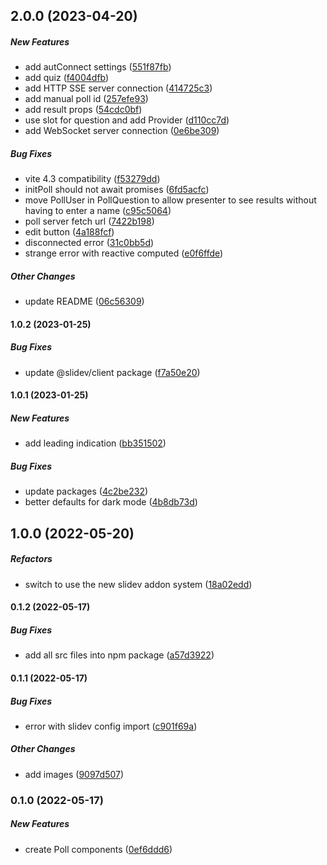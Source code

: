 ## 2.0.0 (2023-04-20)

##### New Features

*  add autConnect settings ([551f87fb](https://github.com/Smile-SA/slidev-component-poll/commit/551f87fbed8ec531cc042e9a3ee583c13d4e98b8))
*  add quiz ([f4004dfb](https://github.com/Smile-SA/slidev-component-poll/commit/f4004dfba09e6bdd3a3de8c718241601175237ef))
*  add HTTP SSE server connection ([414725c3](https://github.com/Smile-SA/slidev-component-poll/commit/414725c3e10b58931feae00fa8ce2c5d88969f60))
*  add manual poll id ([257efe93](https://github.com/Smile-SA/slidev-component-poll/commit/257efe931862b68be5a5229a32c6ea4d9c341975))
*  add result props ([54cdc0bf](https://github.com/Smile-SA/slidev-component-poll/commit/54cdc0bfa3233103e98edf9bb818ea21e3edbaaa))
*  use slot for question and add Provider ([d110cc7d](https://github.com/Smile-SA/slidev-component-poll/commit/d110cc7dfda48978f766d13106c00f6e2ef2c27e))
*  add WebSocket server connection ([0e6be309](https://github.com/Smile-SA/slidev-component-poll/commit/0e6be309b0d2f45526a9877eef5cd77cd91b0c30))

##### Bug Fixes

*  vite 4.3 compatibility ([f53279dd](https://github.com/Smile-SA/slidev-component-poll/commit/f53279dd28b019a67422f80f0c4c94cc0fe3faf5))
*  initPoll should not await promises ([6fd5acfc](https://github.com/Smile-SA/slidev-component-poll/commit/6fd5acfc1dc43d51405e2945c767d9da4890e3d7))
*  move PollUser in PollQuestion to allow presenter to see results without having to enter a name ([c95c5064](https://github.com/Smile-SA/slidev-component-poll/commit/c95c5064242921812b16282c37a3d571def3a16c))
*  poll server fetch url ([7422b198](https://github.com/Smile-SA/slidev-component-poll/commit/7422b198eef41c610345cd2916005a1e02337f5f))
*  edit button ([4a188fcf](https://github.com/Smile-SA/slidev-component-poll/commit/4a188fcfd8fe96b653245e12c7ae04cc95880932))
*  disconnected error ([31c0bb5d](https://github.com/Smile-SA/slidev-component-poll/commit/31c0bb5d7d5e1afb5106845d4ac00544319c9d18))
*  strange error with reactive computed ([e0f6ffde](https://github.com/Smile-SA/slidev-component-poll/commit/e0f6ffde70f2fceeed081459f38f0b20be03863c))

##### Other Changes

*  update README ([06c56309](https://github.com/Smile-SA/slidev-component-poll/commit/06c5630918c35b4fbd4d346876ac3ec0ca18c3d1))

#### 1.0.2 (2023-01-25)

##### Bug Fixes

*  update @slidev/client package ([f7a50e20](https://github.com/Smile-SA/slidev-component-oager/commit/f7a50e2064cb4716385c4007457ad2647f96dc7c))

#### 1.0.1 (2023-01-25)

##### New Features

*  add leading indication ([bb351502](https://github.com/Smile-SA/slidev-component-oager/commit/bb351502d5be821266ea629199294eddf14781fb))

##### Bug Fixes

*  update packages ([4c2be232](https://github.com/Smile-SA/slidev-component-oager/commit/4c2be2328772fcb36a41583956e070421686238f))
*  better defaults for dark mode ([4b8db73d](https://github.com/Smile-SA/slidev-component-oager/commit/4b8db73dacc55f81c3adbd2bd27b1e8ddc8b73e0))

## 1.0.0 (2022-05-20)

##### Refactors

*  switch to use the new slidev addon system ([18a02edd](https://github.com/Smile-SA/slidev-component-oager/commit/18a02eddb8a6b08c787b7027756958cac8829236))

#### 0.1.2 (2022-05-17)

##### Bug Fixes

*  add all src files into npm package ([a57d3922](https://github.com/Smile-SA/slidev-component-oager/commit/a57d392240c8bcaee2e14fd4918041bbb7b2daa7))

#### 0.1.1 (2022-05-17)

##### Bug Fixes

*  error with slidev config import ([c901f69a](https://github.com/Smile-SA/slidev-component-oager/commit/c901f69a3fc0dcb5508062cfd4ed12789b7c39ce))

##### Other Changes

*  add images ([9097d507](https://github.com/Smile-SA/slidev-component-oager/commit/9097d5079815016440d263c7c1c2a71f687ea5cd))

### 0.1.0 (2022-05-17)

##### New Features

*  create Poll components ([0ef6ddd6](https://github.com/Smile-SA/slidev-component-oager/commit/0ef6ddd6e879ace7e28ed0f8b225680ac91ec16e))

